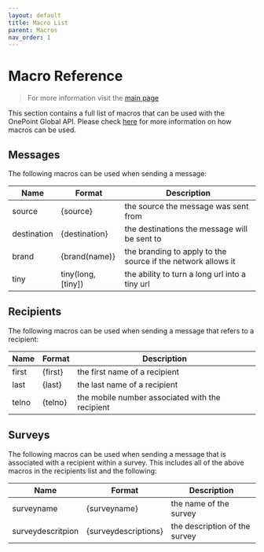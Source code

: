 ```yaml
---
layout: default
title: Macro List
parent: Macros
nav_order: 1
---
```

# Macro Reference

> For more information visit the [main page](../README.md)

This section contains a full list of macros that can be used with the OnePoint Global API. Please check [here](Macros.md) for more information on how macros can be used.

## Messages
The following macros can be used when sending a message:

Name | Format | Description
---- | ------ | -----------
source | {source} | the source the message was sent from
destination | {destination}| the destinations the message will be sent to
brand | {brand(name)} | the branding to apply to the source if the network allows it
tiny | tiny(long,[tiny]) | the ability to turn a long url into a tiny url

## Recipients
The following macros can be used when sending a message that refers to a recipient:

Name | Format | Description
---- | ------ | -----------
first | {first} | the first name of a recipient
last | {last} | the last name of a recipient
telno | {telno} | the mobile number associated with the recipient

## Surveys
The following macros can be used when sending a message that is associated with a recipient within a survey. This includes all of the above macros in the recipients list and the following:

Name | Format | Description
---- | ------ | -----------
surveyname | {surveyname} | the name of the survey
surveydescritpion | {surveydescriptions} | the description of the survey
